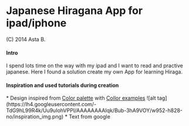 <h1>Japanese Hiragana App for ipad/iphone</h1>
(C) 2014 Asta B.

<h4>Intro</h4>
I spend lots time on the way with my ipad and I want to read and practive japanese.
Here I found a solution create my own App for learning Hiraga.
<h4>Inspiration and used tutorials during creation </h4>
* Design inspired from <a href="http://www.degraeve.com/color-palette/index.php" >Color palette</a>  with <a href="http://www.colorhexa.com/" >Collor examples</a>
![alt tag](https://lh4.googleusercontent.com/-TdG9hL99R4k/Uu9uIohVPPI/AAAAAAAAIqk/Bub-3hA9VOY/w952-h828-no/inspiration_img.png)
* Text from google

